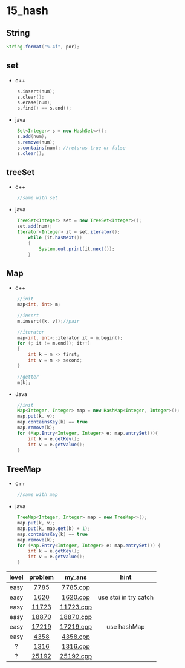 # 15_hash
## String
```java
String.format("%.4f", por);
```

## set 
* c++
```c++
	s.insert(num);
	s.clear();
	s.erase(num);
	s.find() == s.end();
``` 
* java 
```java
	Set<Integer> s = new HashSet<>();
	s.add(num);
	s.remove(num);
	s.contains(num); //returns true or false
	s.clear();
``` 

## treeSet
* c++
```c++
	//same with set
```
* java
```Java
	TreeSet<Integer> set = new TreeSet<Integer>();
	set.add(num);
	Iterator<Integer> it = set.iterator();
		while (it.hasNext())
		{
			System.out.print(it.next());
		}
```
## Map
* c++
```c++
	//init
	map<int, int> m;

	//insert
	m.insert({k, v});//pair

	//iterator
	map<int, int>::iterator it = m.begin();
	for (; it != m.end(); it++)
	{
		int k = m -> first;
		int v = m -> second;
	}

	//getter
	m[k];
```
* Java
```Java
	//init
	Map<Integer, Integer> map = new HashMap<Integer, Integer>();
	map.put(k, v);
	map.containsKey(k) == true
	map.remove(k);
	for (Map.Entry<Integer, Integer> e: map.entrySet()){
		int k = e.getKey();
		int v = e.getValue();
	}
```

## TreeMap
* c++
```c++
	//same with map
```

* java
```java
	TreeMap<Integer, Integer> map = new TreeMap<>();
	map.put(k, v);
	map.put(k, map.get(k) + 1);
	map.containsKey(k) == true
	map.remove(k);
	for (Map.Entry<Integer, Integer> e: map.entrySet()) {
		int k = e.getKey();
		int v = e.getValue();
	}

```

| level | problem | my_ans | hint |
| :--: | :--: | :--: | :--: |
| easy | [7785](https://www.acmicpc.net/problem/7785) | [7785.cpp](./7785/7785.cpp) |  |
| easy | [1620](https://www.acmicpc.net/problem/1620) | [1620.cpp](./1620/1620.cpp) | use stoi in try catch |
| easy | [11723](https://www.acmicpc.net/problem/11723) | [11723.cpp](./11723/11723.cpp) | |
| easy | [18870](https://www.acmicpc.net/problem/18870) | [18870.cpp](./18870/18870.cpp) |  |
| easy | [17219](https://www.acmicpc.net/problem/17219) | [17219.cpp](./17219/17219.cpp) | use hashMap |
| easy | [4358](https://www.acmicpc.net/problem/4358) | [4358.cpp](./4358/4358.cpp) |  |
| ? | [1316](https://www.acmicpc.net/problem/1316) | [1316.cpp](./1316/1316.cpp) |  |
| ? | [25192](https://www.acmicpc.net/problem/25192) | [25192.cpp](./25192/25192.cpp) |  |
